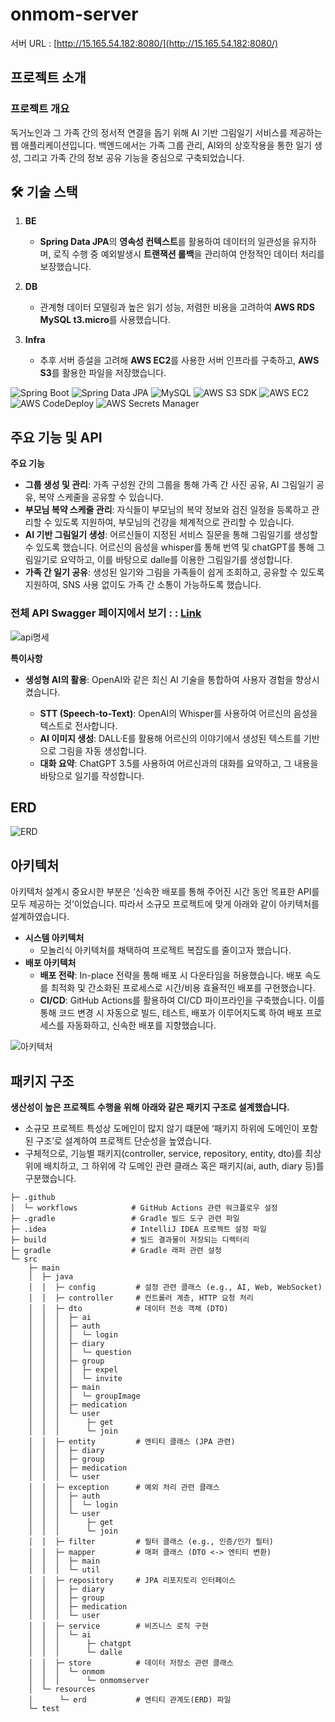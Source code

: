 # onmom-server

서버 URL : [http://15.165.54.182:8080/](http://15.165.54.182:8080/)

## 프로젝트 소개

### 프로젝트 개요

독거노인과 그 가족 간의 정서적 연결을 돕기 위해 AI 기반 그림일기 서비스를 제공하는 웹 애플리케이션입니다. 백엔드에서는 가족 그룹 관리, AI와의 상호작용을 통한 일기 생성, 그리고 가족 간의 정보 공유 기능을 중심으로 구축되었습니다.

## 🛠 기술 스택

1. **BE**
   - **Spring Data JPA**의 **영속성 컨텍스트**를 활용하여 데이터의 일관성을 유지하며, 로직 수행 중 예외발생시 **트랜잭션 롤백**을 관리하여 안정적인 데이터 처리를 보장했습니다.

2. **DB**
   - 관계형 데이터 모델링과 높은 읽기 성능, 저렴한 비용을 고려하여 **AWS RDS MySQL t3.micro**를 사용했습니다.

3. **Infra**
   - 추후 서버 증설을 고려해 **AWS EC2**를 사용한 서버 인프라를 구축하고, **AWS S3**를 활용한 파일을 저장했습니다.

![Spring Boot](https://img.shields.io/badge/Spring%20Boot-6DB33F?style=for-the-badge&logo=Spring%20Boot&logoColor=white)
![Spring Data JPA](https://img.shields.io/badge/Spring%20Data%20JPA-6DB33F?style=for-the-badge&logo=Spring%20&logoColor=white)
![MySQL](https://img.shields.io/badge/MySQL-4479A1?style=for-the-badge&logo=MySQL&logoColor=white)
![AWS S3 SDK](https://img.shields.io/badge/AWS%20S3%20SDK-FF9900?style=for-the-badge&logo=Amazon%20AWS&logoColor=white)
![AWS EC2](https://img.shields.io/badge/AWS%20EC2-FF9900?style=for-the-badge&logo=Amazon%20AWS&logoColor=white)
![AWS CodeDeploy](https://img.shields.io/badge/AWS%20CodeDeploy-FF9900?style=for-the-badge&logo=Amazon%20AWS&logoColor=white)
![AWS Secrets Manager](https://img.shields.io/badge/AWS%20Secrets%20Manager-FF9900?style=for-the-badge&logo=Amazon%20AWS&logoColor=white)

## 주요 기능 및 API

**주요 기능**

- **그룹 생성 및 관리**: 가족 구성원 간의 그룹을 통해 가족 간 사진 공유, AI 그림일기 공유, 복약 스케줄을 공유할 수 있습니다.
- **부모님 복약 스케줄 관리**: 자식들이 부모님의 복약 정보와 검진 일정을 등록하고 관리할 수 있도록 지원하여, 부모님의 건강을 체계적으로 관리할 수 있습니다.
- **AI 기반 그림일기 생성**: 어르신들이 지정된 서비스 질문을 통해 그림일기를 생성할 수 있도록 했습니다. 어르신의 음성을 whisper를 통해 번역 및 chatGPT를 통해 그림일기로 요약하고, 이를 바탕으로 dalle를 이용한 그림일기를 생성합니다.
- **가족 간 일기 공유**: 생성된 일기와 그림을 가족들이 쉽게 조회하고, 공유할 수 있도록 지원하여, SNS 사용 없이도 가족 간 소통이 가능하도록 했습니다.


### **전체 API Swagger 페이지에서 보기 :** : [Link](http://15.165.54.182:8080/swagger-ui/index.html)
![api명세](https://github.com/user-attachments/assets/5cf6ddad-fded-4260-9da1-55eb4a88978b)


**특이사항**

- **생성형 AI의 활용**: OpenAI와 같은 최신 AI 기술을 통합하여 사용자 경험을 향상시켰습니다.

    - **STT (Speech-to-Text)**: OpenAI의 Whisper를 사용하여 어르신의 음성을 텍스트로 전사합니다.
    - **AI 이미지 생성**: DALL·E를 활용해 어르신의 이야기에서 생성된 텍스트를 기반으로 그림을 자동 생성합니다.
    - **대화 요약**: ChatGPT 3.5를 사용하여 어르신과의 대화를 요약하고, 그 내용을 바탕으로 일기를 작성합니다.

## ERD

![ERD](https://github.com/user-attachments/assets/0b146978-de94-446a-8033-e6367adb8f4a)

## 아키텍처

아키텍처 설계시 중요시한 부분은 ‘신속한 배포를 통해 주어진 시간 동안 목표한 API를 모두 제공하는 것’이었습니다. 따라서 소규모 프로젝트에 맞게 아래와 같이 아키텍처를 설계하였습니다.

- **시스템 아키텍처**
    - 모놀리식 아키텍처를 채택하여 프로젝트 복잡도를 줄이고자 했습니다.
- **배포 아키텍처**
    - **배포 전략**: In-place 전략을 통해 배포 시 다운타임을 허용했습니다. 배포 속도를 최적화 및 간소화된 프로세스로 시간/비용 효율적인 배포를 구현했습니다.
    - **CI/CD**: GitHub Actions를 활용하여 CI/CD 파이프라인을 구축했습니다. 이를 통해 코드 변경 시 자동으로 빌드, 테스트, 배포가 이루어지도록 하여 배포 프로세스를 자동화하고, 신속한 배포를 지향했습니다.

![아키텍처](https://github.com/user-attachments/assets/881f80c2-e663-45a8-a6b7-7cbd9484f5e0)

## 패키지 구조

**생산성이 높은 프로젝트 수행을 위해 아래와 같은 패키지 구조로 설계했습니다.**

- 소규모 프로젝트 특성상 도메인이 많지 않기 떄문에 ‘패키지 하위에 도메인이 포함된 구조’로 설계하여 프로젝트 단순성을 높였습니다.
- 구체적으로, 기능별 패키지(controller, service, repository, entity, dto)를 최상위에 배치하고, 그 하위에 각 도메인 관련 클래스 혹은 패키지(ai, auth, diary 등)를 구분했습니다.

```plaintext
├─ .github
│  └─ workflows            # GitHub Actions 관련 워크플로우 설정
├─ .gradle                 # Gradle 빌드 도구 관련 파일
├─ .idea                   # IntelliJ IDEA 프로젝트 설정 파일
├─ build                   # 빌드 결과물이 저장되는 디렉터리
├─ gradle                  # Gradle 래퍼 관련 설정
└─ src
    ├─ main
    │  ├─ java
    │  │  ├─ config         # 설정 관련 클래스 (e.g., AI, Web, WebSocket)
    │  │  ├─ controller     # 컨트롤러 계층, HTTP 요청 처리
    │  │  ├─ dto            # 데이터 전송 객체 (DTO)
    │  │  │  ├─ ai
    │  │  │  ├─ auth
    │  │  │  │  └─ login
    │  │  │  ├─ diary
    │  │  │  │  └─ question
    │  │  │  ├─ group
    │  │  │  │  ├─ expel
    │  │  │  │  └─ invite
    │  │  │  ├─ main
    │  │  │  │  └─ groupImage
    │  │  │  ├─ medication
    │  │  │  └─ user
    │  │  │      ├─ get
    │  │  │      └─ join
    │  │  ├─ entity         # 엔티티 클래스 (JPA 관련)
    │  │  │  ├─ diary
    │  │  │  ├─ group
    │  │  │  ├─ medication
    │  │  │  └─ user
    │  │  ├─ exception      # 예외 처리 관련 클래스
    │  │  │  ├─ auth
    │  │  │  │  └─ login
    │  │  │  └─ user
    │  │  │      ├─ get
    │  │  │      └─ join
    │  │  ├─ filter         # 필터 클래스 (e.g., 인증/인가 필터)
    │  │  ├─ mapper         # 매퍼 클래스 (DTO <-> 엔티티 변환)
    │  │  │  ├─ main
    │  │  │  └─ util
    │  │  ├─ repository     # JPA 리포지토리 인터페이스
    │  │  │  ├─ diary
    │  │  │  ├─ group
    │  │  │  ├─ medication
    │  │  │  └─ user
    │  │  ├─ service        # 비즈니스 로직 구현
    │  │  │  └─ ai
    │  │  │      ├─ chatgpt
    │  │  │      └─ dalle
    │  │  ├─ store          # 데이터 저장소 관련 클래스
    │  │  │  └─ onmom
    │  │  │      └─ onmomserver
    │  └─ resources
    │      └─ erd           # 엔티티 관계도(ERD) 파일
    └─ test                 
```
